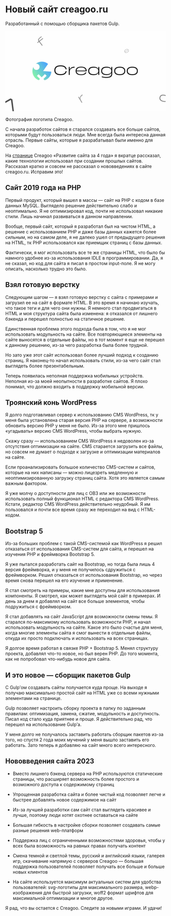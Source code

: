 # Новый сайт creagoo.ru

<div class="subtitle">Разработанный с помощью сборщика пакетов Gulp.</div>

![Alt](cap.jpg)

<div class="subtitle">Фотография логотипа Creagoo.</div>

С начала разработок сайтов я старался создавать все больше сайтов, которыми будут пользоваться люди. Мне всегда была
интересна данная отрасль. Первые сайты, которые я разрабатывал были именно для Creagoo.

На <a href="//creagoo.ru/site.html" class="link" target="_blank">странице</a> Creagoo «Развитие сайта за 4 года» я вкратце рассказал, какие технологии использовал при создании
прошлых сайтов. Рассказал кратко и совсем не рассказал о нововведениях в сайте creagoo.ru. Исправим это!

## Сайт 2019 года на PHP

Первый продукт, который вышел в массы — сайт на PHP с кодом в базе данных MySQL. Выглядело решение действительно слабо и
неоптимально. Я не оптимизировал код, почти не использовал никакие стили. Лишь начинал развиваться в данном направлении.

Вообще, первый сайт, который я разработал был на чистом HTML, а решение с использованием PHP и даже базы данных кажется
более сильным, но на самом деле, я не далеко ушел от предыдущего решения на HTML, тк PHP использовался как приемщик
страниц с базы данных.

Фактически, я мог использовать все те же страницы HTML, что было бы намного удобнее из-за использования IDLE в
программировании. Да, я не сказал, но код для сайта я писал в простом input-поле. Я не могу описать, насколько трудно
это было.

## Взял готовую верстку

Следующим шагом — я взял готовую верстку с сайта с примерами и загрузил ее на сайт в формате HTML. В это время я начинаю
изучать, что такое теги и для чего они нужны. Я немного стал продвигаться в HTML и моя структура сайта была изменена: я
отказался от лишнего бэкенда и перешел полностью на статичное решение.

Единственная проблема этого подхода была в том, что я не мог использовать модульность на сайте. Все повторяющиеся
элементы на сайте выносятся в отдельные файлы, но в тот момент я еще не перешел к данному решению, из-за чего разработка
была более трудной.

Но зато уже этот сайт использовал более лучший подход к созданию страниц. Я наконец-то начал использовать стили, из-за
чего сайт стал выглядеть более презентабельным.

Теперь появилась неполная поддержка мобильных устройств. Неполная из-за моей неопытности в разработке сайтов. Я плохо
понимал, что должно входить в поддержку мобильной версии.

## Троянский конь WordPress

Я долго подготавливал сервер к использованию CMS WordPress, тк у меня была установлена старая версия PHP на сервере, а
возможности обновить версию PHP у меня не было. Из-за этого мне пришлось «угадывать» версию CMS WordPress, чтобы выбрать
нужную.

Скажу сразу — использованием CMS WordPress я недоволен из-за отсутствия оптимизации на сайте. CMS старается загрузить
все файлы, но совсем не думает о подходе к загрузке и оптимизации материалов на сайте.

Если проанализировать большое количество CMS-систем и сайтов, которые на них написаны — можно лицезреть медленную и
неоптимизированную загрузку страниц сайта. Хотя это является самым важным фактором.

Я уже молчу о доступности для лиц с ОВЗ или же возможности использовать полный функционал HTML с редактора CMS
WordPress. Кстати, редактор CMS WordPress действительно неудобный. Я им пользовался и почти все время сразу же переходил
на вид с HTML-кодом.

## Bootstrap 5

Из-за больших проблем с такой CMS-системой как WordPress я решил отказаться от использования CMS-систем для сайта, и
перешел на изучения PHP и фреймворка Bootstrap 5.

Я уже пытался разработать сайт на Bootstrap, но тогда была лишь 4 версия фреймворка, и у меня не получилось сдружиться с
фреймворком. Решил отказаться от использования Bootstrap, но через время снова перешел на его изучение и применение.

Я стал смотреть на примеры, какие мне доступны для использования компоненты. Я смотрел, как может выглядеть мой сайт в
примерах. И день за днем я добавлял на сайт все больше элементов, чтобы подружиться с фреймворком.

Я стал добавлять на сайт JavaScript для возможности смены темы. Я старался по-максимому использовать возможности PHP, и
начал использовать модульность на сайте. Какое это было счастье для меня, когда многие элементы сайта я смог вынести в
отдельные файлы, откуда их просто подключать и использовать на всех страницах.

Я долгое время работал в связке PHP + Bootstrap 5. Менял структуру проекта, добавлял что-то новое, но был верен PHP. До
того момента, как не попробовал что-нибудь новое для сайта.

## И это новое — сборщик пакетов Gulp

С Gulp’ом создавать сайты получается куда проще. На выходе я получаю максимально простой сайт на HTML уже со всеми
нужными элементами на странице.

Gulp позволяет настроить сборку проекта в папку по заданным правилам: оптимизация, замена, сжатие, модульность и
доступность. Писал код стало куда приятнее и проще. Я действительно рад, что перешел на использование Gulp’а.

У меня долго не получалось заставить работать сборщик пакетов из-за того, но спустя 2 года моих мучений у меня вышло
заставить его работать. Зато теперь я добавляю на сайт много всего интересного.

## Нововведения сайта 2023

- Вместо лишнего бэкенд сервера на PHP используются статические страницы, что расширяет возможность более простого и
  возможного доступа к содержимому страниц
- Упрощенная разработка сайта и более чистый код позволяет легче и быстрее добавлять новое содержимое на сайт
- Из-за лучшей разработки сам сайт стал выглядеть красивее и лучше, поэтому люди хотят охотнее оставаться на сайте

- Большая гибкость в настройке сборки позволяет создавать самые разные решения web-платформ
- Поддержка лиц с ограниченными возможностями здоровья, чтобы у всех была возможность на равных правах получать
  контент
- Смена темной и светлой темы, русский и английский языки, галерея игр, скачивание напрямую с серверов Creagoo —
  большая
  поддержка пользователей позволяет получать все больше и больше новых клиентов
- На сайте используется максимум актуальных систем для удобства пользователей: svg-логотипы для максимального размера,
  webp-изображения для быстрой загрузки, woff2 формат шрифтов для максимальной оптимизации и многое другое.

Я рад, что вы остается с Creagoo. Следите за новыми играми. И удачи!
